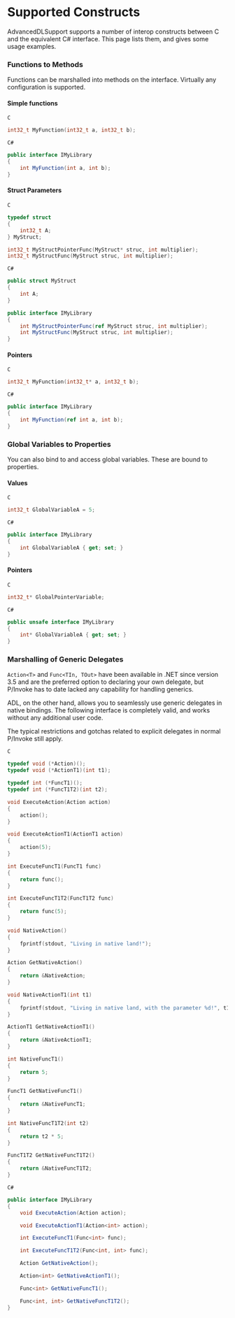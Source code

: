 Supported Constructs
====================

AdvancedDLSupport supports a number of interop constructs between C and the equivalent C# interface. This page lists
them, and gives some usage examples.

### Functions to Methods
Functions can be marshalled into methods on the interface. Virtually any configuration is supported.

#### Simple functions
`C`
```c
int32_t MyFunction(int32_t a, int32_t b);
```
`C#`
```c#
public interface IMyLibrary
{
    int MyFunction(int a, int b);
}
```

#### Struct Parameters
`C`
```c
typedef struct
{
    int32_t A;
} MyStruct;

int32_t MyStructPointerFunc(MyStruct* struc, int multiplier);
int32_t MyStructFunc(MyStruct struc, int multiplier);
```
`C#`
```c#
public struct MyStruct
{
    int A;
}

public interface IMyLibrary
{
    int MyStructPointerFunc(ref MyStruct struc, int multiplier);
    int MyStructFunc(MyStruct struc, int multiplier);
}
```

#### Pointers
`C`
```c
int32_t MyFunction(int32_t* a, int32_t b);
```
`C#`
```c#
public interface IMyLibrary
{
    int MyFunction(ref int a, int b);
}
```

### Global Variables to Properties
You can also bind to and access global variables. These are bound to properties.

#### Values
`C`
```c
int32_t GlobalVariableA = 5;
```
`C#`
```c#
public interface IMyLibrary
{
    int GlobalVariableA { get; set; }
}
```
#### Pointers

`C`
```c
int32_t* GlobalPointerVariable;
```
`C#`
```c#
public unsafe interface IMyLibrary
{
    int* GlobalVariableA { get; set; }
}
```

### Marshalling of Generic Delegates
`Action<T>` and `Func<TIn, TOut>` have been available in .NET since
version 3.5 and are the preferred option to declaring your own delegate,
but P/Invoke has to date lacked any capability for handling generics.

ADL, on the other hand, allows you to seamlessly use generic delegates
in native bindings. The following interface is completely valid, and
works without any additional user code.

The typical restrictions and gotchas related to explicit delegates in
normal P/Invoke still apply.

`C`
```c
typedef void (*Action)();
typedef void (*ActionT1)(int t1);

typedef int (*FuncT1)();
typedef int (*FuncT1T2)(int t2);

void ExecuteAction(Action action)
{
	action();
}

void ExecuteActionT1(ActionT1 action)
{
	action(5);
}

int ExecuteFuncT1(FuncT1 func)
{
	return func();
}

int ExecuteFuncT1T2(FuncT1T2 func)
{
	return func(5);
}

void NativeAction()
{
	fprintf(stdout, "Living in native land!");
}

Action GetNativeAction()
{
	return &NativeAction;
}

void NativeActionT1(int t1)
{
	fprintf(stdout, "Living in native land, with the parameter %d!", t1);
}

ActionT1 GetNativeActionT1()
{
	return &NativeActionT1;
}

int NativeFuncT1()
{
	return 5;
}

FuncT1 GetNativeFuncT1()
{
	return &NativeFuncT1;
}

int NativeFuncT1T2(int t2)
{
	return t2 * 5;
}

FuncT1T2 GetNativeFuncT1T2()
{
	return &NativeFuncT1T2;
}
```

`C#`
```c#
public interface IMyLibrary
{
    void ExecuteAction(Action action);

    void ExecuteActionT1(Action<int> action);

    int ExecuteFuncT1(Func<int> func);

    int ExecuteFuncT1T2(Func<int, int> func);

    Action GetNativeAction();

    Action<int> GetNativeActionT1();

    Func<int> GetNativeFuncT1();

    Func<int, int> GetNativeFuncT1T2();
}
```
